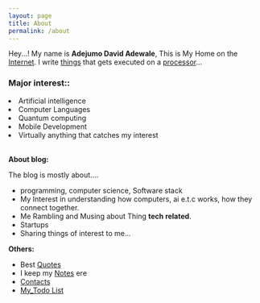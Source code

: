 ```yaml
---
layout: page
title: About
permalink: /about
---
```


Hey...! My name is **Adejumo David Adewale**, This is My Home on the [Internet](/about). I write [things](https://en.wikipedia.org/wiki/Computer_program) that gets executed on a [processor](https://en.wikipedia.org/wiki/Central_processing_unit)...
		

### **Major interest**::<br>
<div>
	<li>Artificial intelligence</li>
	<li>Computer Languages</li>
	<li>Quantum computing</li>
	<li>Mobile Development</li>	
	<li>Virtually anything that catches my interest</li>
</div><br>



**About blog:**

The blog is mostly about....

* programming, computer science, Software stack
* My Interest in understanding how computers, ai e.t.c works, how they connect together.
* Me Rambling and Musing about Thing **tech related**.
* Startups
* Sharing things of interest to me...

**Others:**
* Best [Quotes](/quotes)<br>
* I keep my [Notes](/notes) ere
* [Contacts](/contacts)
* [My_Todo List](/todo.html)
